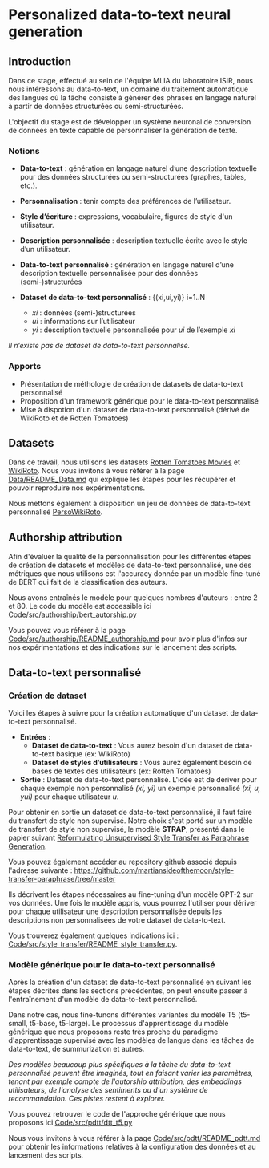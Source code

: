 # Personalized data-to-text neural generation

## Introduction

Dans ce stage, effectué au sein de l'équipe MLIA du laboratoire ISIR, nous nous intéressons au data-to-text, un domaine du traitement automatique des langues où la tâche consiste à générer des phrases en langage naturel à partir de données structurées ou semi-structurées. 

L'objectif du stage est de développer un système neuronal de conversion de données en texte capable de personnaliser la génération de texte. 

### Notions

- **Data-to-text** : génération en langage naturel d’une description textuelle pour des données structurées ou semi-structurées (graphes, tables, etc.).
- **Personnalisation** : tenir compte des préférences de l’utilisateur.
- **Style d’écriture** : expressions, vocabulaire, figures de style d'un utilisateur.
- **Description personnalisée** : description textuelle écrite avec le style d’un utilisateur.

- **Data-to-text personnalisé** : génération en langage naturel d’une description textuelle personnalisée pour des données (semi-)structurées
- **Dataset de data-to-text personnalisé** : {(xi,ui,yi)} i=1..N
  - *xi* : données (semi-)structurées
  - *ui* : informations sur l’utilisateur
  - *yi* : description textuelle personnalisée pour *ui* de l’exemple *xi*
    
*Il n’existe pas de dataset de data-to-text personnalisé.*

### Apports

- Présentation de méthologie de création de datasets de data-to-text personnalisé
- Proposition d'un framework générique pour le data-to-text personnalisé
- Mise à dispotion d'un dataset de data-to-text personnalisé (dérivé de WikiRoto et de Rotten Tomatoes)

## Datasets

Dans ce travail, nous utilisons les datasets [Rotten Tomatoes Movies](https://www.kaggle.com/datasets/stefanoleone992/rotten-tomatoes-movies-and-critic-reviews-dataset) et [WikiRoto](https://github.com/tramy1258/wikiroto/tree/main/data). Nous vous invitons à vous référer à la page [Data/README_Data.md](Data/README_Data.md) qui explique les étapes pour les récupérer et pouvoir reproduire nos expérimentations.

Nous mettons également à disposition un jeu de données de data-to-text personnalisé [PersoWikiRoto](Data/appdata/perso_wiki_roto).

## Authorship attribution

Afin d'évaluer la qualité de la personnalisation pour les différentes étapes de création de datasets et modèles de data-to-text personnalisé, une des métriques que nous utilisons est l'accuracy donnée par un modèle fine-tuné de BERT qui fait de la classification des auteurs.

Nous avons entraînés le modèle pour quelques nombres d'auteurs : entre 2 et 80.
Le code du modèle est accessible ici [Code/src/authorship/bert_autorship.py](Code/src/authorship/bert_authorship.py)

Vous pouvez vous référer à la page [Code/src/authorship/README_authorship.md](Code/src/authorship/README_authorship.md) pour avoir plus d'infos sur nos expérimentations et des indications sur le lancement des scripts.

## Data-to-text personnalisé

### Création de dataset

Voici les étapes à suivre pour la création automatique d'un dataset de data-to-text personnalisé.

- **Entrées** :
  - **Dataset de data-to-text** : Vous aurez besoin d'un dataset de data-to-text basique (ex: WikiRoto)
  - **Dataset de styles d’utilisateurs** : Vous aurez également besoin de bases de textes des utilisateurs (ex: Rotten Tomatoes)
- **Sortie** : Dataset de data-to-text personnalisé.
  L'idée est de dériver pour chaque exemple non personnalisé *(xi, yi)* un exemple personnalisé *(xi, u, yui)* pour chaque utilisateur *u*.

Pour obtenir en sortie un dataset de data-to-text personnalisé, il faut faire du transfert de style non supervisé. Notre choix s'est porté sur un modèle de transfert de style non supervisé, le modèle **STRAP**, présenté dans le papier suivant [Reformulating Unsupervised Style Transfer as Paraphrase Generation](https://arxiv.org/abs/2010.05700). 

Vous pouvez également accéder au repository github associé depuis l'adresse suivante : https://github.com/martiansideofthemoon/style-transfer-paraphrase/tree/master

Ils décrivent les étapes nécessaires au fine-tuning d'un modèle GPT-2 sur vos données. Une fois le modèle appris, vous pourrez l'utiliser pour dériver pour chaque utilisateur une description personnalisée depuis les descriptions non personnalisées de votre dataset de data-to-text.

Vous trouverez également quelques indications ici : [Code/src/style_transfer/README_style_transfer.py](Code/src/style_transfer/README_style_transfer.py).

### Modèle générique pour le data-to-text personnalisé

Après la création d'un dataset de data-to-text personnalisé en suivant les étapes décrites dans les sections précédentes, on peut ensuite passer à l'entraînement d'un modèle de data-to-text personnalisé.

Dans notre cas, nous fine-tunons différentes variantes du modèle T5 (t5-small, t5-base, t5-large). Le processus d'apprentissage du modèle générique que nous proposons reste très proche du paradigme d'apprentissage supervisé avec les modèles de langue dans les tâches de data-to-text, de summurization et autres.

*Des modèles beaucoup plus spécifiques à la tâche du data-to-text personnalisé peuvent être imaginés, tout en faisant varier les paramètres, tenant par exemple compte de l'autorship attribution, des embeddings utilisateurs, de l'analyse des sentiments ou d'un système de recommandation. Ces pistes restent à explorer.*

Vous pouvez retrouver le code de l'approche générique que nous proposons ici [Code/src/pdtt/dtt_t5.py](Code/src/pdtt/dtt_t5.py)

Nous vous invitons à vous référer à la page [Code/src/pdtt/README_pdtt.md](Code/src/pdtt/README_pdtt.md) pour obtenir les informations relatives à la configuration des données et au lancement des scripts.
